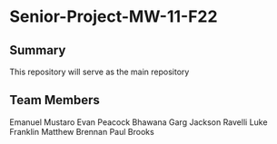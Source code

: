 # Senior-Project-MW-11-F22

## Summary
This repository will serve as the main repository

## Team Members
Emanuel Mustaro
Evan Peacock
Bhawana Garg
Jackson Ravelli
Luke Franklin
Matthew Brennan
Paul Brooks

